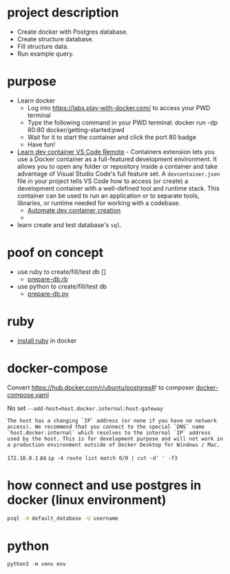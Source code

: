 # project description

- Create docker with Postgres database.
- Create structure database.
- Fill structure data.
- Run example query.

# purpose

- Learn docker
  - Log into https://labs.play-with-docker.com/ to access your PWD terminal
  - Type the following command in your PWD terminal: docker run -dp 80:80 docker/getting-started:pwd
  - Wait for it to start the container and click the port 80 badge
  - Have fun!
- [Learn dev container VS Code Remote](https://code.visualstudio.com/docs/remote/create-dev-container) - Containers extension lets you use a Docker container as a full-featured development environment. It allows you to open any folder or repository inside a container and take advantage of Visual Studio Code's full feature set. A `devcontainer.json` file in your project tells VS Code how to access (or create) a development container with a well-defined tool and runtime stack. This container can be used to run an application or to separate tools, libraries, or runtime needed for working with a codebase.
  - [Automate dev container creation](https://code.visualstudio.com/docs/remote/create-dev-container#_automate-dev-container-creation)
  -
- learn create and test database's `sql`.

# poof on concept

- use ruby to create/fill/test db []
  - [prepare-db.rb](prepare-db.rb)
- use python to create/fill/test db
  - [prepare-db.py](prepare-db.py)

# ruby

- [install ruby](startup.sh) in docker

# docker-compose

Convert https://hub.docker.com/r/ubuntu/postgres#! to composer [docker-compose.yaml](docker-compose.yaml)

No set `--add-host=host.docker.internal:host-gateway`

    The host has a changing `IP` address (or none if you have no network access). We recommend that you connect to the special `DNS` name `host.docker.internal` which resolves to the internal `IP` address used by the host. This is for development purpose and will not work in a production environment outside of Docker Desktop for Windows / Mac.

`172.18.0.1` as `ip -4 route list match 0/0 | cut -d' ' -f3`

# how connect and use postgres in docker (linux environment)

```bash
psql -d default_database -U username
```

# python

```python
python3 -m venv env
```
